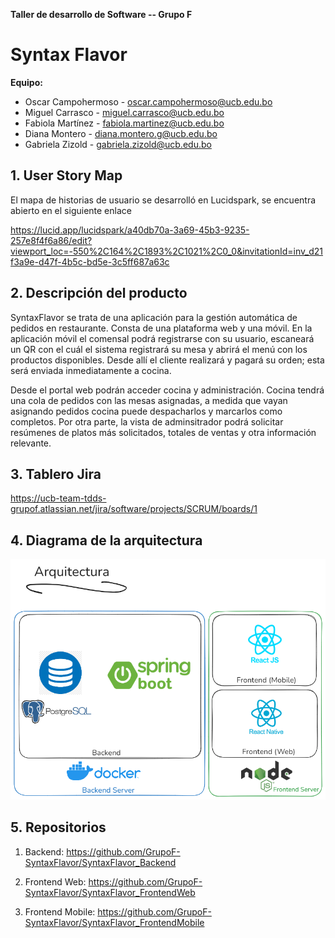 **Taller de desarrollo de Software -- Grupo F**
# Syntax Flavor

**Equipo:**

- Oscar Campohermoso - oscar.campohermoso@ucb.edu.bo
- Miguel Carrasco - miguel.carrasco@ucb.edu.bo
- Fabiola Martínez - fabiola.martinez@ucb.edu.bo
- Diana Montero - diana.montero.g@ucb.edu.bo
- Gabriela Zizold - gabriela.zizold@ucb.edu.bo

## 1. User Story Map

El mapa de historias de usuario se desarrolló en Lucidspark, se encuentra abierto en el siguiente enlace

https://lucid.app/lucidspark/a40db70a-3a69-45b3-9235-257e8f4f6a86/edit?viewport_loc=-550%2C164%2C1893%2C1021%2C0_0&invitationId=inv_d21f3a9e-d47f-4b5c-bd5e-3c5ff687a63c

## 2. Descripción del producto

SyntaxFlavor se trata de una aplicación para la gestión automática de pedidos en restaurante. Consta de una plataforma web y una móvil. En la aplicación móvil el comensal podrá registrarse con su usuario, escaneará un QR con el cuál el sistema registrará su mesa y abrirá el menú con los productos disponibles. Desde allí el cliente realizará y pagará su orden; esta será enviada inmediatamente a cocina.

Desde el portal web podrán acceder cocina y administración. Cocina tendrá una cola de pedidos con las mesas asignadas, a medida que vayan asignando pedidos cocina puede despacharlos y marcarlos como completos. Por otra parte, la vista de adminsitrador podrá solicitar resúmenes de platos más solicitados, totales de ventas y otra información relevante.

## 3. Tablero Jira

https://ucb-team-tdds-grupof.atlassian.net/jira/software/projects/SCRUM/boards/1

## 4. Diagrama de la arquitectura

![Arquitectura y herramientas a utilizar](image-1.png)

## 5. Repositorios

1. Backend: https://github.com/GrupoF-SyntaxFlavor/SyntaxFlavor_Backend

2. Frontend Web: https://github.com/GrupoF-SyntaxFlavor/SyntaxFlavor_FrontendWeb

3. Frontend Mobile:  https://github.com/GrupoF-SyntaxFlavor/SyntaxFlavor_FrontendMobile
